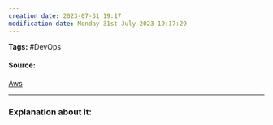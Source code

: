 ```yaml
---
creation date: 2023-07-31 19:17
modification date: Monday 31st July 2023 19:17:29
---
```


**Tags:** #DevOps 

#### Source:
[Aws](https://aws.amazon.com/devops/what-is-devops/)

--------------------------------------

### Explanation about it:

